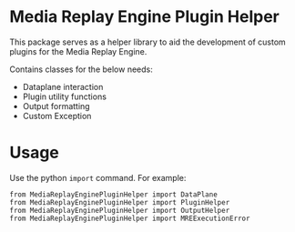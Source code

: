 # Media Replay Engine Plugin Helper

This package serves as a helper library to aid the development of custom plugins for the Media Replay Engine.

Contains classes for the below needs:

* Dataplane interaction
* Plugin utility functions
* Output formatting
* Custom Exception


# Usage

Use the python `import` command. For example:

```
from MediaReplayEnginePluginHelper import DataPlane
from MediaReplayEnginePluginHelper import PluginHelper
from MediaReplayEnginePluginHelper import OutputHelper
from MediaReplayEnginePluginHelper import MREExecutionError
```
